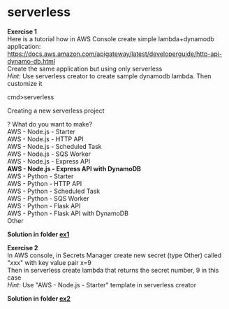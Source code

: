 # serverless
**Exercise 1**  
Here is a tutorial how in AWS Console create simple lambda+dynamodb application:  
https://docs.aws.amazon.com/apigateway/latest/developerguide/http-api-dynamo-db.html  
Create the same application but using only serverless  
*Hint*: Use serverless creator to create sample dynamodb lambda. Then customize it  


 cmd>serverless  

Creating a new serverless project  

? What do you want to make?  
  AWS - Node.js - Starter  
  AWS - Node.js - HTTP API  
  AWS - Node.js - Scheduled Task  
  AWS - Node.js - SQS Worker  
  AWS - Node.js - Express API  
  **AWS - Node.js - Express API with DynamoDB**  
  AWS - Python - Starter  
  AWS - Python - HTTP API  
  AWS - Python - Scheduled Task  
  AWS - Python - SQS Worker  
  AWS - Python - Flask API  
  AWS - Python - Flask API with DynamoDB  
  Other  


  **Solution in folder [ex1](ex1)**

  **Exercise 2**  
In AWS console, in Secrets Manager create new secret (type Other) called "xxx" with key value pair x=9  
Then in serverless create lambda that returns the secret number, 9 in this case  
*Hint*: Use "AWS - Node.js - Starter" template in serverless creator  

**Solution in folder [ex2](ex2)** 

